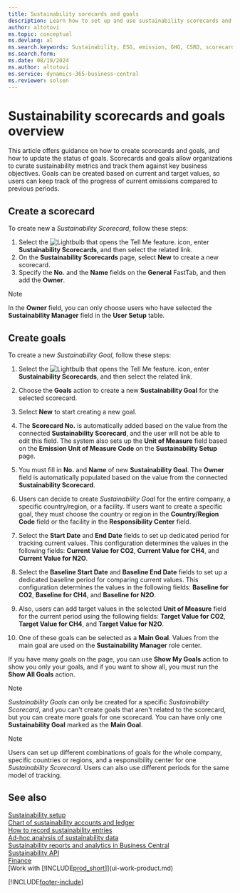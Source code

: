 ```yaml
---
title: Sustainability sorecards and goals
description: Learn how to set up and use sustainability scorecards and goals.
author: altotovi
ms.topic: conceptual
ms.devlang: al
ms.search.keywords: Sustainability, ESG, emission, GHG, CSRD, scorecard, goal, forecast, budget
ms.search.form: 
ms.date: 08/19/2024
ms.author: altotovi
ms.service: dynamics-365-business-central
ms.reviewer: solsen
---
```


# Sustainability scorecards and goals overview

This article offers guidance on how to create scorecards and goals, and how to update the status of goals. Scorecards and goals allow organizations to curate sustainability metrics and track them against key business objectives. Goals can be created based on current and target values, so users can keep track of the progress of current emissions compared to previous periods.  

## Create a scorecard  

To create new a *Sustainability Scorecard*, follow these steps:

1. Select the ![Lightbulb that opens the Tell Me feature.](media/ui-search/search_small.png "Tell me what you want to do") icon, enter **Sustainability Scorecards**, and then select the related link. 
2. On the **Sustainability Scorecards** page, select **New** to create a new scorecard.  
3. Specify the **No.** and the **Name** fields on the **General** FastTab, and then add the **Owner**. 

> [!NOTE]
> In the **Owner** field, you can only choose users who have selected the **Sustainability Manager** field in the **User Setup** table. 

## Create goals  

To create a new *Sustainability Goal*, follow these steps:

1. Select the ![Lightbulb that opens the Tell Me feature.](media/ui-search/search_small.png "Tell me what you want to do") icon, enter **Sustainability Scorecards**, and then select the related link.

2. Choose the **Goals** action to create a new **Sustainability Goal** for the selected scorecard.  

3. Select **New** to start creating a new goal.

4. The **Scorecard No.** is automatically added based on the value from the connected **Sustainability Scorecard**, and the user will not be able to edit this field. The system also sets up the **Unit of Measure** field based on the **Emission Unit of Measure Code** on the **Sustainability Setup** page.  

5. You must fill in **No.** and **Name** of new **Sustainability Goal**. The **Owner** field is automatically populated based on the value from the connected **Sustainability Scorecard**. 

6. Users can decide to create *Sustainability Goal* for the entire company, a specific country/region, or a facility. If users want to create a specific goal, they must choose the country or region in the **Country/Region Code** field or the facility in the **Responsibility Center** field.  

7. Select the **Start Date** and **End Date** fields to set up dedicated period for tracking current values. This configuration determines the values in the following fields: **Current Value for CO2**, **Current Value for CH4**, and **Current Value for N2O**. 

8. Select the **Baseline Start Date** and **Baseline End Date** fields to set up a dedicated baseline period for comparing current values. This configuration determines the values in the following fields: **Baseline for CO2**, **Baseline for CH4**, and **Baseline for N2O**.

9. Also, users can add target values in the selected **Unit of Measure** field for the current period using the following fields: **Target Value for CO2**, **Target Value for CH4**, and **Target Value for N2O**.   

10. One of these goals can be selected as a **Main Goal**. Values from the main goal are used on the **Sustainability Manager** role center.  

If you have many goals on the page, you can use **Show My Goals** action to show you only your goals, and if you want to show all, you must run the **Show All Goals** action.  

> [!NOTE]
> *Sustainability Goals* can only be created for a specific *Sustainability Scorecard*, and you can't create goals that aren't related to the scorecard, but you can create more goals for one scorecard. You can have only one **Sustainability Goal** marked as the **Main Goal**.

> [!NOTE]
> Users can set up different combinations of goals for the whole company, specific countries or regions, and a responsibility center for one *Sustainability Scorecard*. Users can also use different periods for the same model of tracking. 

## See also

[Sustainability setup](finance-sustainability-setup.md)    
[Chart of sustainability accounts and ledger](finance-sustainability-accounts-ledger.md)    
[How to record sustainability entries](finance-sustainability-journal.md)    
[Ad-hoc analysis of sustainability data](ad-hoc-analysis-sustainability.md)    
[Sustainability reports and analytics in Business Central](sustainability-reports.md)   
[Sustainability API](/dynamics365/business-central/dev-itpro/api-sustainability/sustainability-api?toc=/dynamics365/business-central/toc.json)    
[Finance](finance.md)    
[Work with [!INCLUDE[prod_short](includes/prod_short.md)]](ui-work-product.md)    

[!INCLUDE[footer-include](includes/footer-banner.md)]
